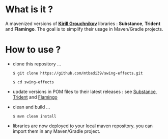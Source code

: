 # What is it ?
A mavenized versions of **[Kirill Grouchnikov](https://github.com/kirill-grouchnikov)** libraries : **Substance**, **Trident** and **Flamingo**. The goal is to simplify their usage in Maven/Gradle projects.
# How to use ?
* clone this repository ...

  `$ git clone https://github.com/mtbadi39/swing-effects.git`
  
  `$ cd swing-effects`
    
* update versions in POM files to their latest releases : see [Substance](https://github.com/kirill-grouchnikov/substance/releases), [Trident](https://github.com/kirill-grouchnikov/trident/releases) and [Flamingo](https://github.com/kirill-grouchnikov/flamingo/releases)
* clean and build ...

  `$ mvn clean install`
  
* libraries are now deployed to your local maven repository. you can import them in any Maven/Gradle project.

